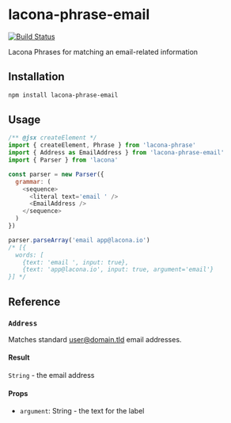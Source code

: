 # lacona-phrase-email

[![Build Status](https://travis-ci.org/lacona/lacona-phrase-email.svg?branch=master)](https://travis-ci.org/lacona/lacona-phrase-email)

Lacona Phrases for matching an email-related information

## Installation

```sh
npm install lacona-phrase-email
```

## Usage

```js
/** @jsx createElement */
import { createElement, Phrase } from 'lacona-phrase'
import { Address as EmailAddress } from 'lacona-phrase-email'
import { Parser } from 'lacona'

const parser = new Parser({
  grammar: (
    <sequence>
      <literal text='email ' />
      <EmailAddress />
    </sequence>
  )
})

parser.parseArray('email app@lacona.io')
/* [{
  words: [
    {text: 'email ', input: true},
    {text: 'app@lacona.io', input: true, argument='email'}
}] */
```

## Reference

### `Address`

Matches standard user@domain.tld email addresses.

#### Result

`String` - the email address

#### Props

- `argument`: String - the text for the label
